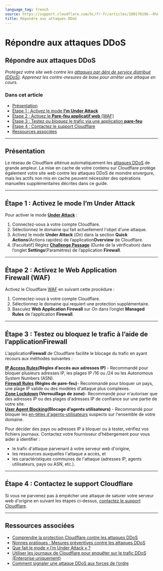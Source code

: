 ```yaml
---
language_tag: french
source: https://support.cloudflare.com/hc/fr-fr/articles/200170196--R%C3%A9pondre-aux-attaques-DDoS
title: Répondre aux attaques DDoS
---
```


# Répondre aux attaques DDoS

## Répondre aux attaques DDoS

_Protégez votre site web contre les [attaques par déni de service distribué (DDoS)](https://www.cloudflare.com/ddos). Apprenez les contre-mesures de base pour arrêter une attaque en cours._

### Dans cet article

-   [Présentation](https://support.cloudflare.com/hc/fr-fr/articles/200170196--R%C3%A9pondre-aux-attaques-DDoS#h_49125146-d910-42ad-a0d8-3d08a4eae681)
-   [Étape 1 : Activez le mode **I’m Under Attack**](https://support.cloudflare.com/hc/fr-fr/articles/200170196--R%C3%A9pondre-aux-attaques-DDoS#h_dfff923a-5879-4750-a747-ed7b639b6e19)
-   [Étape 2 : Activez le **Pare-feu applicatif web** (WAF)](https://support.cloudflare.com/hc/fr-fr/articles/200170196--R%C3%A9pondre-aux-attaques-DDoS#h_b97416a5-5196-4f12-acb6-f81bbfcfa95f)
-   [Étape 3 : Testez ou bloquez le trafic via une application **pare-feu**](https://support.cloudflare.com/hc/fr-fr/articles/200170196--R%C3%A9pondre-aux-attaques-DDoS#h_a2c9a5ce-d652-46db-9e82-bc3f06835348) 
-   [Étape 4 : Contactez le support Cloudflare](https://support.cloudflare.com/hc/fr-fr/articles/200170196--R%C3%A9pondre-aux-attaques-DDoS#h_995ffed3-18a9-4f8c-833c-81236061b1e8)
-   [Ressources associées](https://support.cloudflare.com/hc/fr-fr/articles/200170196--R%C3%A9pondre-aux-attaques-DDoS#h_034beb4b-231e-40d8-b938-5c1b446e26a6)

___

## Présentation

Le réseau de Cloudflare atténue automatiquement les [attaques DDoS](https://www.cloudflare.com/ddos) de grande ampleur. La mise en cache de votre contenu sur Cloudflare protège également votre site web contre les attaques DDoS de moindre envergure, mais les actifs non mis en cache peuvent nécessiter des opérations manuelles supplémentaires décrites dans ce guide.

___

## Étape 1 : Activez le mode **I’m Under Attack**

Pour activer le mode **[Under Attack](https://support.cloudflare.com/hc/articles/200170076)** :

1.  Connectez-vous à votre compte Cloudflare.
2.  Sélectionnez le domaine qui fait actuellement l'objet d'une attaque.
3.  Activez le mode **Under Attack** (_On_) dans la section **Quick Actions**(Actions rapides) de l’application**Overview** de Cloudflare.
4.  \[Facultatif\] Réglez **[Challenge Passage](https://support.cloudflare.com/hc/articles/200170136)** (Durée de la vérification) dans l’onglet **Settings**(Paramètres) de l’application **Firewall**.

___

## Étape 2 : Activez le **Web Application Firewall** (WAF)

Activez le Cloudflare [WAF](https://support.cloudflare.com/hc/en-us/articles/200172016-What-does-the-Web-Application-Firewall-WAF-do-) en suivant cette procédure :

1.  Connectez-vous à votre compte Cloudflare.
2.  Sélectionnez le domaine qui requiert une protection supplémentaire.
3.  Basculez **Web Application Firewall** sur _On_ dans l’onglet **Managed Rules** de l’application **Firewall**.

___

## Étape 3 : Testez ou bloquez le trafic à l’aide de l’application**Firewall**

L’application**Firewall** de Cloudflare facilite le blocage du trafic en ayant recours aux méthodes suivantes :

**[IP Access Rules](https://support.cloudflare.com/hc/articles/217074967)(Règles d’accès aux adresses IP)** \- Recommandé pour bloquer plusieurs adresses IP, les plages IP /16 ou /24 ou les Autonomous System Numbers (ASN).   
**[Firewall Rules](https://developers.cloudflare.com/firewall/cf-dashboard/create-edit-delete-rules/) (Règles de pare-feu)**\- Recommandé pour bloquer un pays, une plage IP valide ou des modèles d'attaque plus complexes.  
**[Zone Lockdown](https://support.cloudflare.com/hc/en-us/articles/115001595131-How-do-I-Lockdown-URLs-in-Cloudflare-) (Verrouillage de zone)**\- Recommandé pour n'autoriser que des adresses IP ou des plages d'adresses IP de confiance sur une partie de votre site.  
**[User Agent Blocking](https://support.cloudflare.com/hc/en-us/articles/115001856951-How-do-I-block-malicious-User-Agents-with-Cloudflare-)(Blocage d’agents utilisateurs)** \- Recommandé pour bloquer les [en-têtes d'agents-utilisateurs](https://developer.mozilla.org/en-US/docs/Web/HTTP/Headers/User-Agent) suspects sur l'ensemble de votre domaine.

Pour décider des pays ou adresses IP à bloquer ou à tester, vérifiez vos fichiers journaux. Contactez votre fournisseur d’hébergement pour vous aider à identifier :

-   le trafic d'attaque parvenant à votre serveur web d'origine,
-   les ressources auxquelles l'attaque a accès, et
-   les caractéristiques communes de l'attaque (adresses IP, agents utilisateurs, pays ou ASN, etc.).

___

## Étape 4 : Contactez le support Cloudflare

Si vous ne parvenez pas à empêcher une attaque de saturer votre serveur web d'origine en suivant les étapes ci-dessus, [contactez le support Cloudflare](https://support.cloudflare.com/hc/articles/200172476#h_4b8753c8-f422-4c74-9e8e-07026c4da730).

___

## Ressources associées

-   [Comprendre la protection Cloudflare contre les attaques DDoS](https://support.cloudflare.com/hc/articles/200172676)
-   [Nonnes pratiques : Mesures préventives contre les attaques DDoS](https://support.cloudflare.com/hc/articles/200170166)
-   [Que fait le mode « I’m Under Attack » ?](https://support.cloudflare.com/entries/22053133)
-   [Utiliser les journaux de Cloudflare pour enquêter sur le trafic DDoS (Enterprise uniquement)](https://support.cloudflare.com/hc/en-us/articles/360020739772-Using-Cloudflare-Logs-ELS-to-Investigate-DDoS-Traffic-Enterprise-Only-)
-   [Comment signaler une attaque DDoS aux forces de l’ordre](https://www.icann.org/news/blog/how-to-report-a-ddos-attack)
